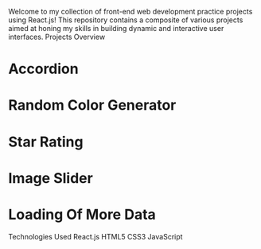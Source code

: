 Welcome to my collection of front-end web development practice projects using React.js! This repository contains a composite of various projects aimed at honing my skills in building dynamic and interactive user interfaces.
Projects Overview
# Accordion
# Random Color Generator
# Star Rating
# Image Slider
# Loading Of More Data
Technologies Used
React.js
HTML5
CSS3
JavaScript
